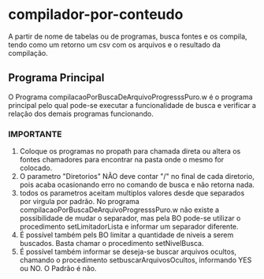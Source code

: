 # compilador-por-conteudo
A partir de nome de tabelas ou de programas, busca fontes e os compila, tendo como um retorno um csv com os arquivos e o resultado da compilação.

## Programa Principal
O Programa compilacaoPorBuscaDeArquivoProgresssPuro.w é o programa principal pelo qual pode-se executar a funcionalidade de busca e verificar a relação
dos demais programas funcionando.

### IMPORTANTE 
1) Coloque os programas no propath para chamada direta ou altera os fontes chamadores para encontrar na pasta onde o mesmo for colocado.
2) O parametro "Diretorios" NÃO deve contar "/" no final de cada diretorio, pois acaba ocasionando erro no comando de busca e não retorna nada.
3) todos os parametros aceitam multiplos valores desde que separados por virgula por padrão. No programa compilacaoPorBuscaDeArquivoProgresssPuro.w
não existe a possibilidade de mudar o separador, mas pela BO pode-se utilizar o procedimento setLimitadorLista e informar um separador diferente.
4) É possível também pels BO limitar a quantidade de niveis a serem buscados. Basta chamar o procedimento setNivelBusca.
5) É possível também informar se deseja-se buscar arquivos ocultos, chamando o procedimento setbuscarArquivosOcultos, informando YES ou NO. O Padrão é não.


